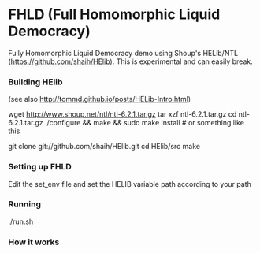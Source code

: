 FHLD (Full Homomorphic Liquid Democracy)
====
Fully Homomorphic Liquid Democracy demo using Shoup's HELib/NTL (https://github.com/shaih/HElib). This is experimental and can easily break.

### Building HElib
(see also http://tommd.github.io/posts/HELib-Intro.html)

wget http://www.shoup.net/ntl/ntl-6.2.1.tar.gz
tar xzf ntl-6.2.1.tar.gz
cd ntl-6.2.1.tar.gz
./configure && make && sudo make install # or something like this

git clone git://github.com/shaih/HElib.git
cd HElib/src
make

### Setting up FHLD

Edit the set_env file and set the HELIB variable path according to your path

### Running

./run.sh

### How it works